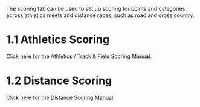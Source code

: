 <!-- TITLE: Training Manual - Scoring Tab -->

The scoring tab can be used to set up scoring for points and categories across athletics meets and distance races, such as road and cross country.
# 1.1 Athletics Scoring
Click [here](/manuals/cms/athletics-scoring) for the Athletics / Track & Field Scoring Manual.
# 1.2 Distance Scoring
Click [here](/manuals/cms/distance-scoring) for the Distance Scoring Manual. 